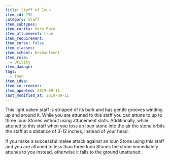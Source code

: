```yaml
---
title: Staff of Ioun
item_id: 192
category: Staff
item_subtypes:
item_rarity: Very Rare
item_attunement: true
item_requirement:
item_curse: false
item_classes:
item_school: Enchantment
item_role:
  - Utility
item_damage:
tags:
  - Ioun
item_idea:
item_co_creator:
item_updated: 2019-09-11
last_modified_at: 2019-09-11
---
```


This light oaken staff is stripped of its bark and has gentle grooves winding up and around it. While you are attuned to this staff you can attune to up to three Ioun Stones without using attunement slots. Additionally, while attuned to this staff when you toss an Ioun stone into the air the stone orbits the staff at a distance of 3-12 inches, instead of your head.

If you make a successful melee attack against an Ioun Stone using this staff and you are attuned to less than three Iuon Stones the stone immediately attunes to you instead, otherwise it falls to the ground unattuned.